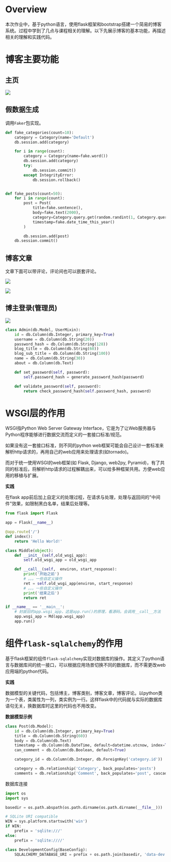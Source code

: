 # Overview

本次作业中，基于python语言，使用flask框架和bootstrap搭建一个简易的博客系统。过程中学到了几点与课程相关的理解。以下先展示博客的基本功能，再描述相关的理解和实践代码。

# 博客主要功能

## 主页
![](src/picture/主页.png)



## 假数据生成

调用`Faker`包实现。

```Python
def fake_categories(count=10):
    category = Category(name='Default')
    db.session.add(category)

    for i in range(count):
        category = Category(name=fake.word())
        db.session.add(category)
        try:
            db.session.commit()
        except IntegrityError:
            db.session.rollback()


def fake_posts(count=50):
    for i in range(count):
        post = Post(
            title=fake.sentence(),
            body=fake.text(2000),
            category=Category.query.get(random.randint(1, Category.query.count())),
            timestamp=fake.date_time_this_year()
        )

        db.session.add(post)
    db.session.commit()

```

## 博客文章

文章下面可以带评论，评论间也可以嵌套评论。

![](src/picture/博客.png)

![](src/picture/评论.png)

## 博主登录(管理员)

![](src/picture/登录.png)

```Python
class Admin(db.Model, UserMixin):
    id = db.Column(db.Integer, primary_key=True)
    username = db.Column(db.String(20))
    password_hash = db.Column(db.String(128))
    blog_title = db.Column(db.String(60))
    blog_sub_title = db.Column(db.String(100))
    name = db.Column(db.String(30))
    about = db.Column(db.Text)

    def set_password(self, password):
        self.password_hash = generate_password_hash(password)

    def validate_password(self, password):
        return check_password_hash(self.password_hash, password)

```

# WSGI层的作用

WSGI指Python Web Server Gateway Interface，它是为了让Web服务器与Python程序能够进行数据交流而定义的一套接口标准/规范。

如果没有这一套接口标准，则不同的python web框架可能会自己设计一套标准来解析http请求的，再用自己的web应用来处理请求(如tornado)。

而对于统一使用WSGI的web框架(如 Flask, Django, web2py, Pyramid)，有了共同的标准后，将解析http请求的过程解耦出来，可以给多种框架共用。方便web应用的移植与扩展。

**实践**

在flask app前后加上自定义的处理过程，在请求与处理，处理与返回间的"中间件"效果，如限制黑白名单，结果后处理等。

```Python
from flask import Flask

app = Flask(__name__)

@app.route('/')
def index():
    return 'Hello World!'

class Middle(object):
    def __init__(self,old_wsgi_app):
        self.old_wsgi_app = old_wsgi_app

    def __call__(self,  environ, start_response):
        print('开始之前')
        # 。。。一些自定义操作
        ret = self.old_wsgi_app(environ, start_response)
        # 。。。一些自定义操作
        print('结束之后')
        return ret

if __name__ == '__main__':
    # 封装旧的app.wsgi_app，这是app.run()的原理，看源码。会调用__call__方法
    app.wsgi_app = Md(app.wsgi_app)
    app.run()
```

# 组件`flask-sqlalchemy`的作用

基于flask框架的组件`flask-sqlalchemy`实现对数据库的操作。其定义了python语言与数据库间的统一接口，可以根据应用场景切换不同的数据库，而不需更改web应用端的python代码。

**实践**

数据模型的关键代码，包括博主，博客类别，博客文章，博客评论。以python类为一个表，类属性为一列，类实例为一行。这样flask中的代码就与实际的数据库语句无关，换数据库时这里的代码也不用改变。

**数据模型示例**

```Python
class Post(db.Model):
    id = db.Column(db.Integer, primary_key=True)
    title = db.Column(db.String(60))
    body = db.Column(db.Text)
    timestamp = db.Column(db.DateTime, default=datetime.utcnow, index=True)
    can_comment = db.Column(db.Boolean, default=True)

    category_id = db.Column(db.Integer, db.ForeignKey('category.id'))

    category = db.relationship('Category', back_populates='posts')
    comments = db.relationship('Comment', back_populates='post', cascade='all, delete-orphan')

```

数据库连接

```Python
import os
import sys

basedir = os.path.abspath(os.path.dirname(os.path.dirname(__file__)))

# SQLite URI compatible
WIN = sys.platform.startswith('win')
if WIN:
    prefix = 'sqlite:///'
else:
    prefix = 'sqlite:////'

class DevelopmentConfig(BaseConfig):
    SQLALCHEMY_DATABASE_URI = prefix + os.path.join(basedir, 'data-dev.db')
```